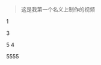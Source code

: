 > 这是我第一个名义上制作的视频 <Badge type="tip" text="其实也就是超了一下帧率" vertical="top" />  

<BiliBili bvid="BV1mz4y1f7Vo" />

1

3


5
4

5555
